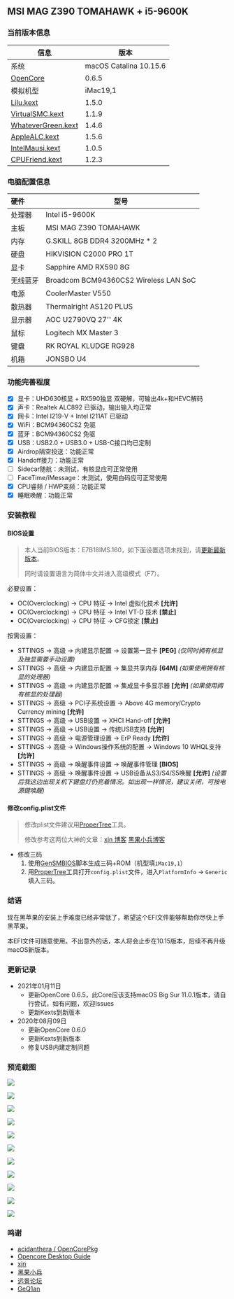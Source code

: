 ## MSI MAG Z390 TOMAHAWK + i5-9600K 

### 当前版本信息

| 信息                                                         | 版本                   |
| ------------------------------------------------------------ | ---------------------- |
| 系统                                                         | macOS Catalina 10.15.6 |
| [OpenCore](https://github.com/acidanthera/OpenCorePkg/releases) | 0.6.5                  |
| 模拟机型                                                     | iMac19,1               |
| [Lilu.kext](https://github.com/acidanthera/Lilu/releases)    | 1.5.0                  |
| [VirtualSMC.kext](https://github.com/acidanthera/VirtualSMC/releases) | 1.1.9                  |
| [WhateverGreen.kext](https://github.com/acidanthera/WhateverGreen/releases) | 1.4.6                  |
| [AppleALC.kext](https://github.com/acidanthera/AppleALC/releases) | 1.5.6                  |
| [IntelMausi.kext](https://github.com/acidanthera/IntelMausi/releases) | 1.0.5                  |
| [CPUFriend.kext](https://github.com/acidanthera/CPUFriend)   | 1.2.3                  |

### 电脑配置信息

| 硬件     | 型号                                  |
| :------- | ------------------------------------- |
| 处理器   | Intel i5-9600K                        |
| 主板     | MSI MAG Z390 TOMAHAWK                 |
| 内存     | G.SKILL 8GB DDR4 3200MHz * 2          |
| 硬盘     | HIKVISION C2000 PRO 1T                |
| 显卡     | Sapphire AMD RX590 8G                 |
| 无线蓝牙 | Broadcom BCM94360CS2 Wireless LAN SoC |
| 电源     | CoolerMaster V550                     |
| 散热器   | Thermalright AS120 PLUS               |
| 显示器   | AOC U2790VQ 27'' 4K                   |
| 鼠标     | Logitech MX Master 3                  |
| 键盘     | RK ROYAL KLUDGE RG928                 |
| 机箱     | JONSBO U4                             |

### 功能完善程度

- [x] 显卡：UHD630核显 + RX590独显 双硬解，可输出4k+和HEVC解码
- [x] 声卡：Realtek ALC892 已驱动，输出输入均正常
- [x] 网卡：Intel I219-V + Intel I211AT 已驱动
- [x] WiFi：BCM94360CS2 免驱
- [x] 蓝牙：BCM94360CS2 免驱
- [x] USB：USB2.0 + USB3.0 + USB-C接口均已定制
- [x] Airdrop隔空投送：功能正常
- [x] Handoff接力：功能正常
- [ ] Sidecar随航：未测试，有核显应可正常使用
- [ ] FaceTime/iMessage：未测试，使用白码应可正常使用
- [x] CPU睿频 / HWP变频：功能正常
- [x] 睡眠唤醒：功能正常

### 安装教程

#### BIOS设置

> 本人当前BIOS版本：E7B18IMS.160，如下面设置选项未找到，请[更新最新版本](https://cn.msi.com/Motherboard/support/MAG-Z390-TOMAHAWK)。
>
> 同时请设置语言为简体中文并进入高级模式（F7）。

必要设置：

- OC(Overclocking) -> CPU 特征 -> Intel 虚拟化技术 **[允许]**
- OC(Overclocking) -> CPU 特征 -> Intel VT-D 技术 **[禁止]**
- OC(Overclocking) -> CPU 特征 -> CFG锁定 **[禁止]**

按需设置：

- STTINGS -> 高级 -> 内建显示配置 -> 设置第一显卡 **[PEG]**  *(仅同时拥有核显及独显需要手动设置)*
- STTINGS -> 高级 -> 内建显示配置 -> 集显共享内存 **[64M]** *(如果使用拥有核显的处理器)*
- STTINGS -> 高级 -> 内建显示配置 -> 集成显卡多显示器 **[允许]** *(如果使用拥有核显的处理器)*
- STTINGS -> 高级 -> PCI子系统设置 -> Above 4G memory/Crypto Currency mining **[允许]**
- STTINGS -> 高级 -> USB设置 -> XHCI Hand-off **[允许]**
- STTINGS -> 高级 -> USB设置 -> 传统USB支持 **[允许]**
- STTINGS -> 高级 -> 电源管理设置 -> ErP Ready **[允许]**
- STTINGS -> 高级 -> Windows操作系统的配置 -> Windows 10 WHQL支持 **[允许]**
- STTINGS -> 高级 -> 唤醒事件设置 -> 唤醒事件管理 **[BIOS]**
- STTINGS -> 高级 -> 唤醒事件设置 -> USB设备从S3/S4/S5唤醒 **[允许]** *(设置后我这边出现关机下键盘灯仍亮着情况。如出现一样情况，建议关闭，可按电源键唤醒)*

#### 修改config.plist文件

> 修改plist文件建议用[ProperTree](https://github.com/corpnewt/ProperTree)工具。
>
> 修改参考这两位大神的文章：[xjn 博客](https://blog.xjn819.com/?p=543) [黑果小兵博客](https://blog.daliansky.net/OpenCore-BootLoader.html)

- 修改三码
  1. 使用[GenSMBIOS](https://github.com/corpnewt/GenSMBIOS)脚本生成三码+ROM（机型填`iMac19,1`）
  2. 用[ProperTree](https://github.com/corpnewt/ProperTree)工具打开`config.plist`文件，进入`PlatformInfo` -> `Generic ` 填入三码。

### 结语

现在黑苹果的安装上手难度已经非常低了，希望这个EFI文件能够帮助你尽快上手黑苹果。

本EFI文件可随意使用。不出意外的话，本人将会止步在10.15版本，后续不再升级macOS新版本。

### 更新记录

- 2021年01月11日
  - 更新OpenCore 0.6.5，此Core应该支持macOS Big Sur 11.0.1版本，请自行尝试，如有问题，欢迎Issues
  - 更新Kexts到新版本
- 2020年08月09日
  - 更新OpenCore 0.6.0
  - 更新Kexts到新版本
  - 修复USB内建定制问题

### 预览截图

![](./Screenshots/Screenshot01.png)

![](./Screenshots/Screenshot02.png)

![](./Screenshots/Screenshot03.png)

![](./Screenshots/Screenshot04.png)

![](./Screenshots/Screenshot05.png)

![](./Screenshots/Screenshot06.png)

![](./Screenshots/Screenshot07.png)

![](./Screenshots/Screenshot08.png)

![](./Screenshots/Screenshot09.png)

![](./Screenshots/Screenshot10.png)

![](./Screenshots/Screenshot11.png)


### 鸣谢

- [acidanthera / OpenCorePkg](https://github.com/acidanthera/OpenCorePkg)
- [Opencore Desktop Guide](https://dortania.github.io/OpenCore-Desktop-Guide/
  )
- [xjn](https://blog.xjn819.com/)
- [黑果小兵](https://blog.daliansky.net/)
- [远景论坛](http://bbs.pcbeta.com)
- [GeQ1an](https://github.com/GeQ1an/MSI-B360M-MORTAR-HACKINTOSH-OPENCORE-EFI)


